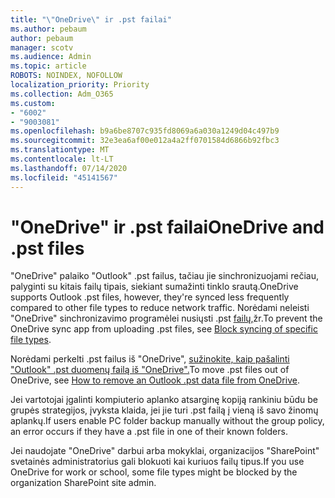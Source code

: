 ```yaml
---
title: "\"OneDrive\" ir .pst failai"
ms.author: pebaum
author: pebaum
manager: scotv
ms.audience: Admin
ms.topic: article
ROBOTS: NOINDEX, NOFOLLOW
localization_priority: Priority
ms.collection: Adm_O365
ms.custom:
- "6002"
- "9003081"
ms.openlocfilehash: b9a6be8707c935fd8069a6a030a1249d04c497b9
ms.sourcegitcommit: 32e3ea6af00e012a4a2ff0701584d6866b92fbc3
ms.translationtype: MT
ms.contentlocale: lt-LT
ms.lasthandoff: 07/14/2020
ms.locfileid: "45141567"
---
```

# <a name="onedrive-and-pst-files"></a><span data-ttu-id="b50c9-102">"OneDrive" ir .pst failai</span><span class="sxs-lookup"><span data-stu-id="b50c9-102">OneDrive and .pst files</span></span> 

<span data-ttu-id="b50c9-103">"OneDrive" palaiko "Outlook" .pst failus, tačiau jie sinchronizuojami rečiau, palyginti su kitais failų tipais, siekiant sumažinti tinklo srautą.</span><span class="sxs-lookup"><span data-stu-id="b50c9-103">OneDrive supports Outlook .pst files, however, they're synced less frequently compared to other file types to reduce network traffic.</span></span> <span data-ttu-id="b50c9-104">Norėdami neleisti "OneDrive" sinchronizavimo programėlei nusiųsti .pst [failų,](https://docs.microsoft.com/onedrive/block-file-types)žr.</span><span class="sxs-lookup"><span data-stu-id="b50c9-104">To prevent the OneDrive sync app from uploading .pst files, see [Block syncing of specific file types](https://docs.microsoft.com/onedrive/block-file-types).</span></span> 

<span data-ttu-id="b50c9-105">Norėdami perkelti .pst failus iš "OneDrive", [sužinokite, kaip pašalinti "Outlook" .pst duomenų failą iš "OneDrive".](https://support.microsoft.com/office/how-to-remove-an-outlook-pst-data-file-from-onedrive-b6b9e522-59bd-40f7-949f-168d0aa9b38e)</span><span class="sxs-lookup"><span data-stu-id="b50c9-105">To move .pst files out of OneDrive, see [How to remove an Outlook .pst data file from OneDrive](https://support.microsoft.com/office/how-to-remove-an-outlook-pst-data-file-from-onedrive-b6b9e522-59bd-40f7-949f-168d0aa9b38e).</span></span> 

<span data-ttu-id="b50c9-106">Jei vartotojai įgalinti kompiuterio aplanko atsarginę kopiją rankiniu būdu be grupės strategijos, įvyksta klaida, jei jie turi .pst failą į vieną iš savo žinomų aplankų.</span><span class="sxs-lookup"><span data-stu-id="b50c9-106">If users enable PC folder backup manually without the group policy, an error occurs if they have a .pst file in one of their known folders.</span></span>

<span data-ttu-id="b50c9-107">Jei naudojate "OneDrive" darbui arba mokyklai, organizacijos "SharePoint" svetainės administratorius gali blokuoti kai kuriuos failų tipus.</span><span class="sxs-lookup"><span data-stu-id="b50c9-107">If you use OneDrive for work or school, some file types might be blocked by the organization SharePoint site admin.</span></span>